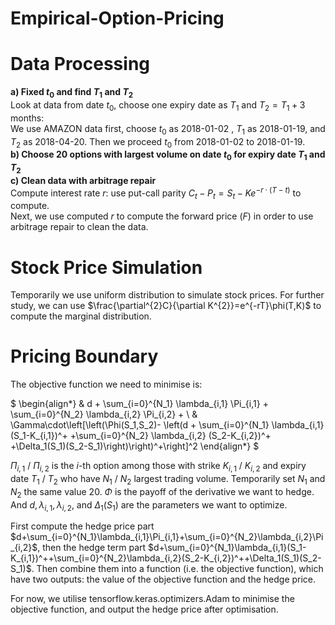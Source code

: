 Empirical-Option-Pricing
============
# Data Processing
**a) Fixed $t_0$ and find $T_1$ and $T_2$**  
    Look at data from date $t_0$, choose one expiry date as $T_1$ and $T_2 = T_1 + 3$ months:      
    We use AMAZON data first, choose $t_0$ as 2018-01-02 , $T_1$ as 2018-01-19, and $T_2$ as 2018-04-20. Then we proceed $t_0$ from 2018-01-02 to 2018-01-19.  
**b) Choose 20 options with largest volume on date $t_0$ for expiry date $T_1$ and $T_2$**  
**c) Clean data with arbitrage repair**  
  Compute interest rate $r$: use put-call parity $C_{t}-P_{t}=S_{t}-Ke^{-r\cdot(T-t)}$ to compute.  
  Next, we use computed $r$ to compute the forward price ($F$) in order to use arbitrage repair to clean the data.  
# Stock Price Simulation  
Temporarily we use uniform distribution to simulate stock prices. For further study, we can use $\frac{\partial^{2}C}{\partial K^{2}}=e^{-rT}\phi(T,K)$ to compute the marginal distribution.
# Pricing Boundary  
The objective function we need to minimise is:

$ \begin{align*}
    & d + \sum_{i=0}^{N_1} \lambda_{i,1} \Pi_{i,1} + \sum_{i=0}^{N_2} \lambda_{i,2} \Pi_{i,2} + \\
    & \Gamma\cdot\left[\left(\Phi(S_1,S_2)- \left(d + \sum_{i=0}^{N_1} \lambda_{i,1}(S_1-K_{i,1})^+ +\sum_{i=0}^{N_2} \lambda_{i,2} (S_2-K_{i,2})^+ +\Delta_1(S_1)(S_2-S_1)\right)\right)^+\right]^2
\end{align*} $

$\Pi_{i,1}$ / $\Pi_{i,2}$ is the $i$-th option among those with strike $K_{i,1}$ / $K_{i,2}$ and expiry date $T_1$ / $T_2$ who have $N_1$ / $N_2$ largest trading volume. Temporarily set $N_1$ and $N_2$ the same value 20. $\Phi$ is the payoff of the derivative we want to hedge. And $d, \lambda_{i,1}, \lambda_{i,2},$ and $\Delta_1(S_1)$ are the parameters we want to optimize.

First compute the hedge price part $d+\sum_{i=0}^{N_1}\lambda_{i,1}\Pi_{i,1}+\sum_{i=0}^{N_2}\lambda_{i,2}\Pi_{i,2}$, then the hedge term part $d+\sum_{i=0}^{N_1}\lambda_{i,1}(S_1-K_{i,1})^++\sum_{i=0}^{N_2}\lambda_{i,2}(S_2-K_{i,2})^++\Delta_1(S_1)(S_2-S_1)$. Then combine them into a function (i.e. the objective function), which have two outputs: the value of the objective function and the hedge price.

For now, we utilise tensorflow.keras.optimizers.Adam to minimise the objective function, and output the hedge price after optimisation. 
